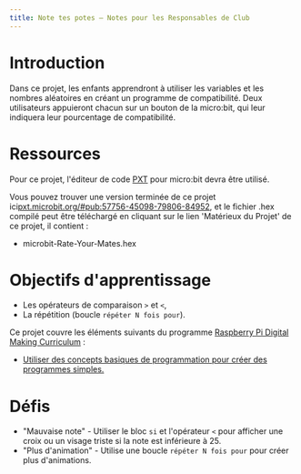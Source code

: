 ```yaml
---
title: Note tes potes — Notes pour les Responsables de Club
---
```


# Introduction

Dans ce projet, les enfants apprendront à utiliser les variables et les nombres aléatoires en créant un programme de compatibilité.
Deux utilisateurs appuieront chacun sur un bouton de la micro:bit, qui leur indiquera leur pourcentage de compatibilité.

# Ressources

Pour ce projet, l'éditeur de code [PXT](http://jumpto.cc/mb-new) pour micro:bit devra être utilisé.

Vous pouvez trouver une version terminée de ce projet ici[pxt.microbit.org/#pub:57756-45098-79806-84952](https://pxt.microbit.org/#pub:57756-45098-79806-84952),
et le fichier .hex compilé peut être téléchargé en cliquant sur le lien 'Matérieux du Projet' de ce projet, il contient&nbsp;:

+ microbit-Rate-Your-Mates.hex

# Objectifs d'apprentissage
+ Les opérateurs de comparaison `>` et `<`,
+ La répétition (boucle `répéter N fois pour`).

Ce projet couvre les éléments suivants du programme [Raspberry Pi Digital Making Curriculum](http://rpf.io/curriculum)&nbsp;:

+ [Utiliser des concepts basiques de programmation pour créer des programmes simples.](https://www.raspberrypi.org/curriculum/programming/creator)

# Défis
+ "Mauvaise note" - Utiliser le bloc `si` et l'opérateur `<` pour afficher une croix ou un visage triste si la note est inférieure à 25.
+ "Plus d'animation" - Utilise une boucle `répéter N fois pour` pour créer plus d'animations.
